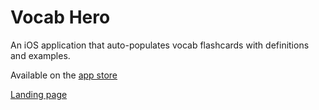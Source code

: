 # Vocab Hero
An iOS application that auto-populates vocab flashcards with definitions and examples.

Available on the [app store](https://apps.apple.com/us/app/vocab-hero/id6469705776?uo=4)

[Landing page](https://fatimabk1.github.io/vocabhero/)
